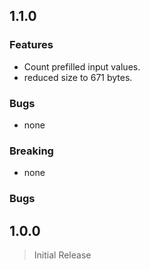 ## 1.1.0

### Features

* Count prefilled input values.
* reduced size to 671 bytes.

### Bugs

* none

### Breaking

* none

### Bugs

## 1.0.0

> Initial Release
